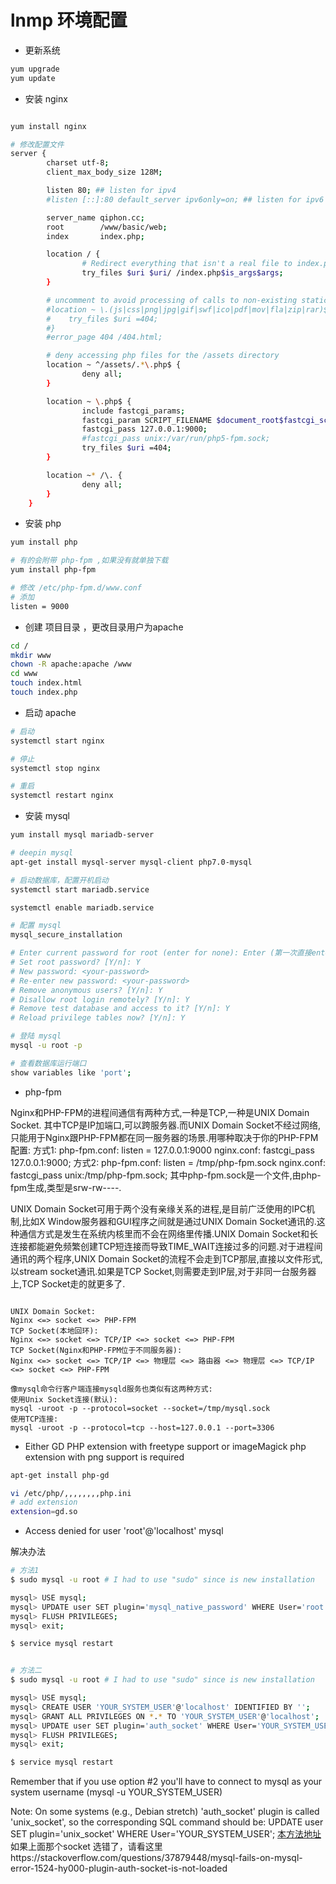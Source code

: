 # lnmp 环境配置

- 更新系统

```sh
yum upgrade
yum update

```

- 安装 nginx

```sh

yum install nginx

# 修改配置文件
server {
        charset utf-8;
        client_max_body_size 128M;

        listen 80; ## listen for ipv4
        #listen [::]:80 default_server ipv6only=on; ## listen for ipv6

        server_name qiphon.cc;
        root        /www/basic/web;
        index       index.php;

        location / {
                # Redirect everything that isn't a real file to index.php
                try_files $uri $uri/ /index.php$is_args$args;
        }

        # uncomment to avoid processing of calls to non-existing static files by Yii
        #location ~ \.(js|css|png|jpg|gif|swf|ico|pdf|mov|fla|zip|rar)$ {
        #    try_files $uri =404;
        #}
        #error_page 404 /404.html;

        # deny accessing php files for the /assets directory
        location ~ ^/assets/.*\.php$ {
                deny all;
        }

        location ~ \.php$ {
                include fastcgi_params;
                fastcgi_param SCRIPT_FILENAME $document_root$fastcgi_script_name;
                fastcgi_pass 127.0.0.1:9000;
                #fastcgi_pass unix:/var/run/php5-fpm.sock;
                try_files $uri =404;
        }

        location ~* /\. {
                deny all;
        }
    }


```

- 安装 php 

```sh
yum install php 

# 有的会附带 php-fpm ,如果没有就单独下载 
yum install php-fpm

# 修改 /etc/php-fpm.d/www.conf
# 添加 
listen = 9000
```

- 创建 项目目录 ，更改目录用户为apache

```sh
cd /
mkdir www
chown -R apache:apache /www 
cd www
touch index.html
touch index.php
```
- 启动 apache 

```sh
# 启动
systemctl start nginx

# 停止 
systemctl stop nginx

# 重启
systemctl restart nginx

```

- 安装 mysql

```sh
yum install mysql mariadb-server 

# deepin mysql
apt-get install mysql-server mysql-client php7.0-mysql

# 启动数据库，配置开机启动
systemctl start mariadb.service

systemctl enable mariadb.service

# 配置 mysql
mysql_secure_installation

# Enter current password for root (enter for none): Enter (第一次直接enter，以后需要输入密码)
# Set root password? [Y/n]: Y
# New password: <your-password>
# Re-enter new password: <your-password>
# Remove anonymous users? [Y/n]: Y
# Disallow root login remotely? [Y/n]: Y
# Remove test database and access to it? [Y/n]: Y
# Reload privilege tables now? [Y/n]: Y

# 登陆 mysql
mysql -u root -p

# 查看数据库运行端口
show variables like 'port';

````

- php-fpm 

Nginx和PHP-FPM的进程间通信有两种方式,一种是TCP,一种是UNIX Domain Socket.
其中TCP是IP加端口,可以跨服务器.而UNIX Domain Socket不经过网络,只能用于Nginx跟PHP-FPM都在同一服务器的场景.用哪种取决于你的PHP-FPM配置:
方式1:
php-fpm.conf: listen = 127.0.0.1:9000
nginx.conf: fastcgi_pass 127.0.0.1:9000;
方式2:
php-fpm.conf: listen = /tmp/php-fpm.sock
nginx.conf: fastcgi_pass unix:/tmp/php-fpm.sock;
其中php-fpm.sock是一个文件,由php-fpm生成,类型是srw-rw----.

UNIX Domain Socket可用于两个没有亲缘关系的进程,是目前广泛使用的IPC机制,比如X Window服务器和GUI程序之间就是通过UNIX Domain Socket通讯的.这种通信方式是发生在系统内核里而不会在网络里传播.UNIX Domain Socket和长连接都能避免频繁创建TCP短连接而导致TIME_WAIT连接过多的问题.对于进程间通讯的两个程序,UNIX Domain Socket的流程不会走到TCP那层,直接以文件形式,以stream socket通讯.如果是TCP Socket,则需要走到IP层,对于非同一台服务器上,TCP Socket走的就更多了.

```

UNIX Domain Socket:
Nginx <=> socket <=> PHP-FPM
TCP Socket(本地回环):
Nginx <=> socket <=> TCP/IP <=> socket <=> PHP-FPM
TCP Socket(Nginx和PHP-FPM位于不同服务器):
Nginx <=> socket <=> TCP/IP <=> 物理层 <=> 路由器 <=> 物理层 <=> TCP/IP <=> socket <=> PHP-FPM

像mysql命令行客户端连接mysqld服务也类似有这两种方式:
使用Unix Socket连接(默认):
mysql -uroot -p --protocol=socket --socket=/tmp/mysql.sock
使用TCP连接:
mysql -uroot -p --protocol=tcp --host=127.0.0.1 --port=3306

```

- Either GD PHP extension with freetype support or imageMagick php extension with png support is required

```sh
apt-get install php-gd

vi /etc/php/,,,,,,,,php.ini
# add extension
extension=gd.so


```


- Access denied for user 'root'@'localhost'  mysql

解决办法

```bash
# 方法1
$ sudo mysql -u root # I had to use "sudo" since is new installation

mysql> USE mysql;
mysql> UPDATE user SET plugin='mysql_native_password' WHERE User='root';
mysql> FLUSH PRIVILEGES;
mysql> exit;

$ service mysql restart


# 方法二
$ sudo mysql -u root # I had to use "sudo" since is new installation

mysql> USE mysql;
mysql> CREATE USER 'YOUR_SYSTEM_USER'@'localhost' IDENTIFIED BY '';
mysql> GRANT ALL PRIVILEGES ON *.* TO 'YOUR_SYSTEM_USER'@'localhost';
mysql> UPDATE user SET plugin='auth_socket' WHERE User='YOUR_SYSTEM_USER';
mysql> FLUSH PRIVILEGES;
mysql> exit;

$ service mysql restart

```

Remember that if you use option #2 you'll have to connect to mysql as your system username (mysql -u YOUR_SYSTEM_USER)

Note: On some systems (e.g., Debian stretch) 'auth_socket' plugin is called 'unix_socket', so the corresponding SQL command should be: UPDATE user SET plugin='unix_socket' WHERE User='YOUR_SYSTEM_USER';
[本方法地址](https://stackoverflow.com/questions/39281594/error-1698-28000-access-denied-for-user-rootlocalhost)
如果上面那个socket 选错了，请看这里https://stackoverflow.com/questions/37879448/mysql-fails-on-mysql-error-1524-hy000-plugin-auth-socket-is-not-loaded